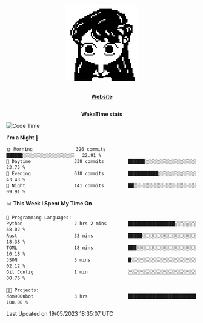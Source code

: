 ##

<p align="center">
  <img src="./person.gif" />
</p>

##

<div align="center">
  <p>
    <strong>
    <a href='https://domm.me'>Website</a>
    </strong>
  </p>
</div>

##

<div align="center">
  <p>
    <strong>
    WakaTime stats
    </strong>
  </p>
</div>

<!--START_SECTION:waka-->
![Code Time](http://img.shields.io/badge/Code%20Time-91%20hrs%2053%20mins-blue)

**I'm a Night 🦉** 

```text
🌞 Morning                326 commits         ██████░░░░░░░░░░░░░░░░░░░   22.91 % 
🌆 Daytime                338 commits         ██████░░░░░░░░░░░░░░░░░░░   23.75 % 
🌃 Evening                618 commits         ███████████░░░░░░░░░░░░░░   43.43 % 
🌙 Night                  141 commits         ██░░░░░░░░░░░░░░░░░░░░░░░   09.91 % 
```


📊 **This Week I Spent My Time On** 

```text
💬 Programming Languages: 
Python                   2 hrs 2 mins        █████████████████░░░░░░░░   68.02 % 
Rust                     33 mins             █████░░░░░░░░░░░░░░░░░░░░   18.38 % 
TOML                     18 mins             ███░░░░░░░░░░░░░░░░░░░░░░   10.18 % 
JSON                     3 mins              █░░░░░░░░░░░░░░░░░░░░░░░░   02.12 % 
Git Config               1 min               ░░░░░░░░░░░░░░░░░░░░░░░░░   00.76 % 

🐱‍💻 Projects: 
dom9000bot               3 hrs               █████████████████████████   100.00 % 
```


 Last Updated on 19/05/2023 18:35:07 UTC
<!--END_SECTION:waka-->

